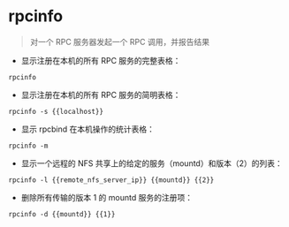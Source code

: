 # rpcinfo

> 对一个 RPC 服务器发起一个 RPC 调用，并报告结果

- 显示注册在本机的所有 RPC 服务的完整表格：

`rpcinfo`

- 显示注册在本机的所有 RPC 服务的简明表格：

`rpcinfo -s {{localhost}}`

- 显示 rpcbind 在本机操作的统计表格：

`rpcinfo -m`

- 显示一个远程的 NFS 共享上的给定的服务（mountd）和版本（2）的列表：

`rpcinfo -l {{remote_nfs_server_ip}} {{mountd}} {{2}}`

- 删除所有传输的版本 1 的 mountd 服务的注册项：

`rpcinfo -d {{mountd}} {{1}}`

[#]: contributors: ([王興與·區塊鏈·Linux中國])